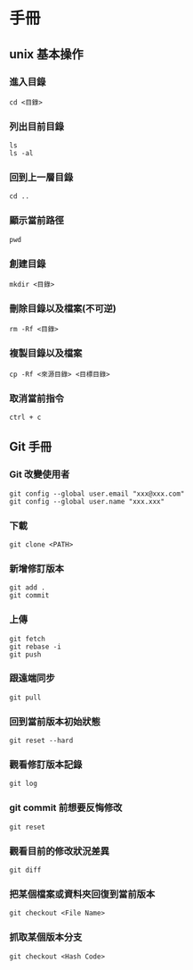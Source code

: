 # 手冊
## unix 基本操作

### 進入目錄
```
cd <目錄>
```

### 列出目前目錄
```
ls
ls -al
```

### 回到上一層目錄
```
cd ..
```

### 顯示當前路徑
```
pwd
```

### 創建目錄
```
mkdir <目錄>
```

### 刪除目錄以及檔案(不可逆)
```
rm -Rf <目錄>
```

### 複製目錄以及檔案
```
cp -Rf <來源目錄> <目標目錄>
```
### 取消當前指令
```
ctrl + c
```

## Git 手冊
###  Git 改變使用者
```
git config --global user.email "xxx@xxx.com"
git config --global user.name "xxx.xxx"
```

### 下載
```
git clone <PATH>
```

### 新增修訂版本
```
git add .
git commit
```

### 上傳
```
git fetch
git rebase -i
git push
```

### 跟遠端同步
```
git pull
```

### 回到當前版本初始狀態
```
git reset --hard
```
### 觀看修訂版本記錄
```
git log
```

### git commit 前想要反悔修改
```
git reset
```

### 觀看目前的修改狀況差異
```
git diff
```

### 把某個檔案或資料夾回復到當前版本
```
git checkout <File Name>
```

### 抓取某個版本分支
```
git checkout <Hash Code>
```
